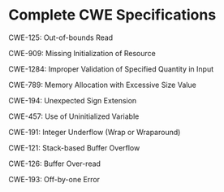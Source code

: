 

# Complete CWE Specifications

CWE-125: Out-of-bounds Read

CWE-909: Missing Initialization of Resource

CWE-1284: Improper Validation of Specified Quantity in Input

CWE-789: Memory Allocation with Excessive Size Value

CWE-194: Unexpected Sign Extension

CWE-457: Use of Uninitialized Variable

CWE-191: Integer Underflow (Wrap or Wraparound)

CWE-121: Stack-based Buffer Overflow

CWE-126: Buffer Over-read

CWE-193: Off-by-one Error